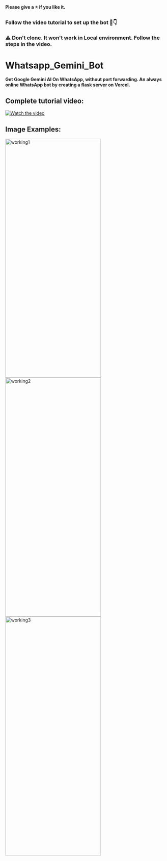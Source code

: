
#### Please give a ⭐ if you like it.

### Follow the video tutorial to set up the bot 🤩👇

### ⚠️ Don't clone. It won't work in Local environment. Follow the steps in the video.

# Whatsapp_Gemini_Bot
**Get Google Gemini AI On WhatsApp, without port forwarding. An always online WhatsApp bot by creating a flask server on Vercel.**

## Complete tutorial video:

[![Watch the video](https://img.youtube.com/vi/zT0YTfizzxM/0.jpg)](https://youtu.be/zT0YTfizzxM)


## Image Examples:

<img src="" alt="working1" width="300" height=750>

<img src ="" alt="working2"  width="300" height=750>

<img src="" alt="working3"  width="300" height=750>
